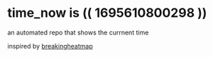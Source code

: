 # time_now is (( 1695610800298 ))

an automated repo that shows the currnent time

inspired by [breakingheatmap](https://github.com/breakingheatmap/breakingheatmap)